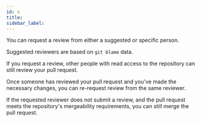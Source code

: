 ```yaml
---
id: s
title:
sidebar_label:
---
```


You can request a review from either a suggested or specific person.

Suggested reviewers are based on `git blame` data.

If you request a review, other people with read access to the repository can still review your pull request.

Once someone has reviewed your pull request and you've made the necessary changes, you can re-request review from the same reviewer.

If the requested reviewer does not submit a review, and the pull request meets the repository's mergeability requirements, you can still merge the pull request.
